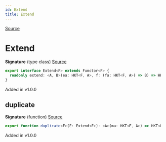 ```yaml
---
id: Extend
title: Extend
---
```


[Source](https://github.com/gcanti/fp-ts/blob/master/src/Extend.ts)

# Extend

**Signature** (type class) [Source](https://github.com/gcanti/fp-ts/blob/master/src/Extend.ts#L9-L11)

```ts
export interface Extend<F> extends Functor<F> {
  readonly extend: <A, B>(ea: HKT<F, A>, f: (fa: HKT<F, A>) => B) => HKT<F, B>
}
```

Added in v1.0.0

## duplicate

**Signature** (function) [Source](https://github.com/gcanti/fp-ts/blob/master/src/Extend.ts#L46-L48)

```ts
export function duplicate<F>(E: Extend<F>): <A>(ma: HKT<F, A>) => HKT<F, HKT<F, A>>  { ... }
```

Added in v1.0.0
